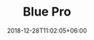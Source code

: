 ---
title: "Blue Pro"
date: 2018-12-28T11:02:05+06:00 
# type don't remove or customize
type : "docs"
---